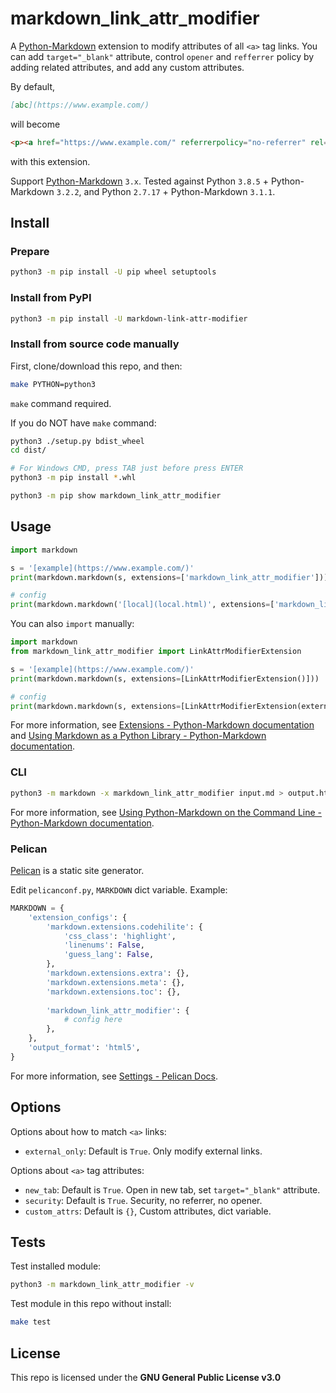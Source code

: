 # markdown\_link\_attr\_modifier

A [Python-Markdown](https://github.com/Python-Markdown/markdown) extension to modify attributes of all `<a>` tag links. You can add `target="_blank"` attribute, control `opener` and `refferrer` policy by adding related attributes, and add any custom attributes.

By default,

```markdown
[abc](https://www.example.com/)
```

will become

```html
<p><a href="https://www.example.com/" referrerpolicy="no-referrer" rel="noopener noreferrer" target="_blank">abc</a></p>
```

with this extension.

Support [Python-Markdown](https://github.com/Python-Markdown/markdown) `3.x`. Tested against Python `3.8.5` + Python-Markdown `3.2.2`, and Python `2.7.17` + Python-Markdown `3.1.1`.

## Install

### Prepare

```bash
python3 -m pip install -U pip wheel setuptools
```

### Install from PyPI

```bash
python3 -m pip install -U markdown-link-attr-modifier
```

### Install from source code manually

First, clone/download this repo, and then:

```bash
make PYTHON=python3
```

`make` command required.

If you do NOT have `make` command:

```bash
python3 ./setup.py bdist_wheel
cd dist/

# For Windows CMD, press TAB just before press ENTER
python3 -m pip install *.whl

python3 -m pip show markdown_link_attr_modifier
```

## Usage

```python
import markdown

s = '[example](https://www.example.com/)'
print(markdown.markdown(s, extensions=['markdown_link_attr_modifier']))

# config
print(markdown.markdown('[local](local.html)', extensions=['markdown_link_attr_modifier'], extension_configs={'markdown_link_attr_modifier': {'external_only': False}}))
```

You can also `import` manually:

```python
import markdown
from markdown_link_attr_modifier import LinkAttrModifierExtension

s = '[example](https://www.example.com/)'
print(markdown.markdown(s, extensions=[LinkAttrModifierExtension()]))

# config
print(markdown.markdown(s, extensions=[LinkAttrModifierExtension(external_only=False)]))
```

For more information, see [Extensions - Python-Markdown documentation](https://python-markdown.github.io/extensions/) and [Using Markdown as a Python Library - Python-Markdown documentation](https://python-markdown.github.io/reference/#extensions).

### CLI

```bash
python3 -m markdown -x markdown_link_attr_modifier input.md > output.html
```

For more information, see [Using Python-Markdown on the Command Line - Python-Markdown documentation](https://python-markdown.github.io/cli/).

### Pelican

[Pelican](https://blog.getpelican.com/) is a static site generator.

Edit `pelicanconf.py`, `MARKDOWN` dict variable. Example:

```python
MARKDOWN = {
    'extension_configs': {
        'markdown.extensions.codehilite': {
            'css_class': 'highlight',
            'linenums': False,
            'guess_lang': False,
        },
        'markdown.extensions.extra': {},
        'markdown.extensions.meta': {},
        'markdown.extensions.toc': {},
        
        'markdown_link_attr_modifier': {
            # config here
        },
    },
    'output_format': 'html5',
}
```

For more information, see [Settings - Pelican Docs](https://docs.getpelican.com/en/stable/settings.html).

## Options

Options about how to match `<a>` links:

- `external_only`: Default is `True`. Only modify external links.

Options about `<a>` tag attributes:

- `new_tab`: Default is `True`. Open in new tab, set `target="_blank"` attribute.
- `security`: Default is `True`. Security, no referrer, no opener.
- `custom_attrs`: Default is `{}`, Custom attributes, dict variable.


## Tests

Test installed module:

```bash
python3 -m markdown_link_attr_modifier -v
```

Test module in this repo without install:

```bash
make test
```

## License

This repo is licensed under the **GNU General Public License v3.0**
